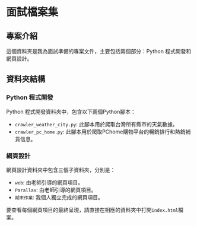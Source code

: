 # 面試檔案集

## 專案介紹
這個資料夾是我為面試準備的專案文件，主要包括兩個部分：Python 程式開發和網頁設計。

## 資料夾結構

### Python 程式開發
Python 程式開發資料夾中，包含以下兩個Python腳本：
- `crawler_weather_city.py`: 此腳本用於爬取台灣所有縣市的天氣數據。
- `crawler_pc_home.py`: 此腳本用於爬取PChome購物平台的暢銷排行和熱銷補貨信息。

### 網頁設計
網頁設計資料夾中包含三個子資料夾，分別是：
- `web`: 由老師引導的網頁項目。
- `Parallax`: 由老師引導的網頁項目。
- `期末作業`: 我個人獨立完成的網頁項目。

要查看每個網頁項目的最終呈現，請直接在相應的資料夾中打開`index.html`檔案。
